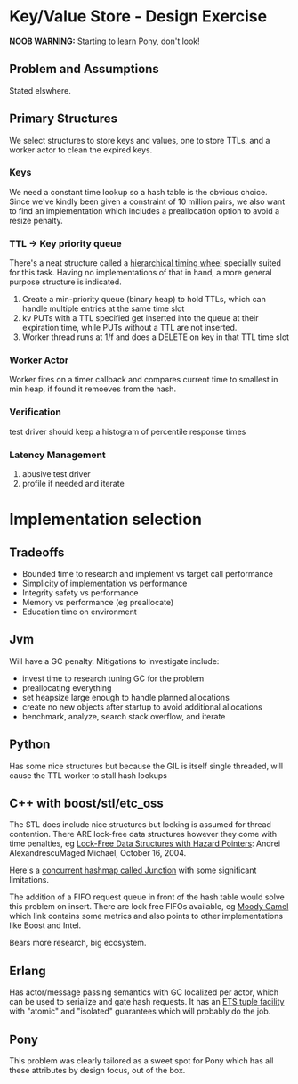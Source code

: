 # Key/Value Store - Design Exercise

**NOOB WARNING:** Starting to learn Pony, don't look!


## Problem and Assumptions

Stated elswhere.

## Primary Structures

We select structures to store keys and values, one to store TTLs, and a worker actor to clean the expired keys.

### Keys

We need a constant time lookup so a hash table is the obvious choice. Since we've kindly been given a constraint of 10 million pairs, we also want to find
an implementation which includes a preallocation option to avoid a resize penalty.

### TTL -> Key priority queue

There's a neat structure called a [hierarchical timing wheel](http://www.cs.columbia.edu/~nahum/w6998/papers/sosp87-timing-wheels.pdf)
specially suited for this task. Having no implementations of that in hand, a more general purpose structure is indicated.

1. Create a min-priority queue (binary heap) to hold TTLs, which can handle multiple entries at the same time slot
2. kv PUTs with a TTL specified get inserted into the queue at their expiration time, while PUTs without a TTL are not inserted.
3. Worker thread runs at 1/f and does a DELETE on key in that TTL time slot

### Worker Actor

Worker fires on a timer callback and compares current time to smallest in min heap, if found it remoeves from the hash.

### Verification

test driver should keep a histogram of percentile response times

### Latency Management

1. abusive test driver
2. profile if needed and iterate

# Implementation selection

## Tradeoffs

* Bounded time to research and implement vs target call performance
* Simplicity of implementation vs performance
* Integrity safety vs performance
* Memory vs performance (eg preallocate)
* Education time on environment

## Jvm

Will have a GC penalty. Mitigations to investigate include:

* invest time to research tuning GC for the problem
* preallocating everything
* set heapsize large enough to handle planned allocations
* create no new objects after startup to avoid additional allocations
* benchmark, analyze, search stack overflow, and iterate

## Python 

Has some nice structures but because the GIL is itself single threaded, will cause the TTL worker to stall hash lookups

## C++ with boost/stl/etc_oss

The STL does include nice structures but locking is assumed for thread contention. There ARE lock-free data structures however they come with time penalties, eg 
[Lock-Free Data Structures with Hazard Pointers](http://erdani.com/publications/cuj-2004-12.pdf): Andrei AlexandrescuMaged Michael, October 16, 2004.

Here's a [concurrent hashmap called Junction](https://preshing.com/20160201/new-concurrent-hash-maps-for-cpp/) with some significant limitations.

The addition of a FIFO request queue in front of the hash table would solve this problem on insert. There are lock free FIFOs available, eg [Moody Camel](https://moodycamel.com/blog/2014/a-fast-general-purpose-lock-free-queue-for-c++) which link contains some metrics and also points to other implementations like Boost and Intel. 

Bears more research, big ecosystem.

## Erlang

Has actor/message passing semantics with GC localized per actor, which
can be used to serialize and gate hash requests. It has an [ETS tuple
facility](http://erlang.org/doc/man/ets.html) with "atomic" and "isolated" guarantees which will probably do the job.

## Pony

This problem was clearly tailored as a sweet spot for Pony which has all these attributes by design focus, out of the box.
